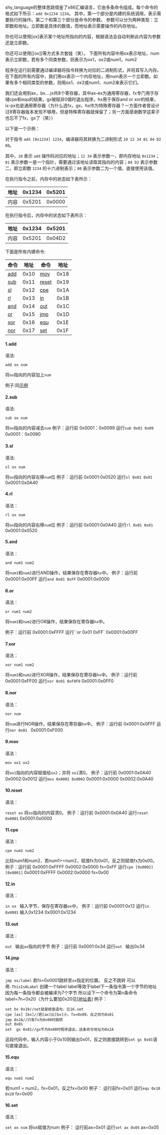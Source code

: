 shy_language的整体思路借鉴了x86汇编语言，它由多条命令组成。每个命令的格式如下所示：`add 0x1234 1234`。
其中，第一个部分是内建的系统调用，表示需要执行的操作。第二个和第三个部分是命令的参数。
参数可以分为两种类型：立即数和地址。立即数是具体的数值，而地址表示需要操作的内存地址。

你也可以使用[ox]表示某个地址所指向的内容，根据语法会自动判断此内容为参数还是立即数。

你还可以使用[[ox]]等方式多次套娃（笑）。
下面所有内容中用ox表示地址，num表示立即数，若有多个同类参数，则表示为ox1，ox2或num1，num2

程序在运行前需要通过编译器将指令转换为对应的二进制形式，并将其写入内存。在下面的所有内容中，我们用ox表示一个内存地址，用num表示一个立即数。如果有多个相同类型的参数，则用ox1、ox2或num1、num2来表示它们。

我们还会用到ax，bx....jx共8个寄存器，其中ax-ex为通用寄存器，fx专门用于存储cpe和equ的结果，gx被赋非0值时退出程序，hx用于保存and or xor的结果，ix-px也是通用寄存器（为什么选fx，gx，hx作为特殊寄存器？一方面作者曾设计过8寄存器版本发现不够用，但是特殊寄存器就保留了；另一方面感谢数学这辈子也忘不了fx，gx了（笑））

<span id="add">以下是一个示例：</span>

对于指令 `add [0x1234] 1234`，编译器将其转换为二进制形式 `10 12 34 01 04 D2 00`。

其中，`10` 表示 `add` 操作码对应的地址；`12 34` 表示参数一，即内存地址 `0x1234`；`01` 表示参数一是一个指针，需要通过该地址读取其指向的内容；`04 D2` 表示参数二，即立即数 `1234` 的十六进制表示；`00` 表示参数二为一个值，直接使用该值。

在执行指令之前，内存中的状态如下表所示：


| 地址 | 0x1234 | 0x5201 |
| ------ | -------- | -------- |
| 内容 | 0x5201 | 0x0000 |

在执行指令后，内存中的状态如下表所示：


| 地址 | 0x1234 | 0x5201 |
| ------ | -------- | -------- |
| 内容 | 0x5201 | 0x04D2 |

下面是所有内建命令:


| 命令         | 地址 | 命令            | 地址 |
| -------------- | ------ | ----------------- | ------ |
| [add](#add1) | 0x10 | [mov](#mov)     | 0x18 |
| [sub](#sub)  | 0x11 | [reset](#reset) | 0x19 |
| [sl](#sl)    | 0x12 | [cpe](#cpe)     | 0x1A |
| [rl](#rl)    | 0x13 | [in](#in)       | 0x1B |
| [and](#and)  | 0x14 | [out](#out)     | 0x1C |
| [or](#oe)    | 0x15 | [jmp](#jmp)     | 0x1D |
| [xor](#xor)  | 0x16 | [equ](#equ)     | 0x1E |
| [nor](#nor)  | 0x17 | [set](#set)     | 0x1F |

#### 1.add

<p id=add1>语法:</p>

`add ox num`

将`ox`指向的内容加上`num`

例子:同[示例](#add)

#### 2.sub

<p id=sub>语法:</p>

`sub ox num`

将`ox`指向的内容减去`num`
例子：运行前
0x0001：0x0099
运行`sub 0x01 0x09`
0x0001：0x0090

#### 3.sl

<p id=sl>语法:</p>

`sl ox num`

将`ox`指向的内容左移`num`位
例子：运行前
0x0001:0x0520
运行`sl 0x01 0x01`
0x0001:0x0A40

#### 4.rl

<p id=rl>语法：</p>

`rl ox num`

将`ox`指向的内容右移`num`位
例子：运行前
0x0001:0x0A40
运行`rl 0x01 0x01`
0x0001:0x0520

#### 5.and

<p id=and>语法：</p>

`and num1 num2`

将`num1`和`num2`进行AND操作，结果保存在寄存器`hx`中。
例子：运行前
0x0001:0x00FF
运行`and 0x01 0xFF`
0x0001:0x0000

#### 6.or

<p id=or>语法：</p>

`or num1 num2`

将`num1`和`num2`进行OR操作，结果保存在寄存器`hx`中。

例子：运行前
0x0001:0xFFFF
运行``or 0x01 0xFF`
0x0001:0x00FF

#### 7.xor

<p id=xor>语法：</p>

`xor num1 num2`

将`num1`和`num2`进行XOR操作，结果保存在寄存器`hx`中。
例子：运行前
0x0001:0xFF00
运行`xor 0x01 0xF0F0`
0x0001:0x0FF0

#### 8.nor

<p id=nor>语法：</p>

`nor num `

将`num`进行NOR操作，结果保存在寄存器`hx`中。
例子：运行前
0x0001:0x0FFF
运行`nor 0x01 `
0x0001:0xF000

#### 9.mov

<p id=mov>语法：</p>

`mov ox1 ox2`

将`ox1`指向的内容赋值给`ox2`；并将 `ox1`清0。
例子：运行前
0x0001:0x0A40
0x0002:0x0012
运行`mov 0x0001 0x0002`
0x0001:0x0000
0x0002:0x0A40

#### 10.reset

<p id=reset>语法：</p>

`reset ox`
将`ox`指向的内容清0。
例子：运行前
0x0001:0x0A40
运行`reset 0x0001`
0x0001:0x0000

#### 11.cpe

<p id=cpe>语法：</p>

`cpe num1 num2`

比较num1和num2，若num1>=num2，赋值fx为0x01，反之则赋值fx为0x00。
例子：运行前
0x0001:0xFFFF
0x0002:0x0000
fx=0xFF
运行`cpe [0x0002] [0x0001]`
0x0001:0xFFFF
0x0002:0x0000
fx=0x00

#### 12.in

<p id=in>语法：</p>

`in ox `
输入字节，保存在寄存器`ox`中。
例子：运行前
0x0001:0x12
运行`in 0x0001`
输入0x1234
0x0001:0x1234

#### 13.out

<p id=out>语法：</p>

`out `
输出`ax`指向的字节
例子：运行前
0x0001:0x34
运行`out `
输出0x34

#### 14.jmp

<p id=jmp>语法：</p>

`jmp ox/label`
若fx=0x0001跳转至`ox`指定的位置。
反之不跳转
可以用`.ThisIsALabel`
创建一个label
label等效于label下一条指令第一个字节的地址
因为每一条指令都会被编译为7个字节
所以设下一个命令为第n条命令
label=7n+0x20（为什么要加0x20见[[地址表](https://github.com/Shyliuli/shy_project/blob/shy_hardware/README.md)]
例子：

```in ax
set bx 0x10//set就是赋值语句，见16.set
cpe [ax] [bx]//若[ax]比[bx]小，fx=0x00，反之则为0x01
jmp 0x2A//只有fx为0x00时跳转
out 0x01
set  gx 0x01//gx不为0x00时程序退出，这条命令地址为0x2A
```

这段代码中，输入内容小于0x10则输出0x01，反之则直接跳转到`set gx 0x01`语句直接退出。

#### 15.equ

<p id=equ>语法：</p>

`equ num1 num2`

若num1 = num2，fx=0x01，反之fx=0x00
例子：
运行前fx=0x01
运行`equ 0x10 0x20`
fx=0x00

#### 16.set

<p id=set>语法：</p>

`set ox num`
将ox赋值为num
例子：
运行前ax=0x01
运行`set ax 0x05`
ax=0x05

